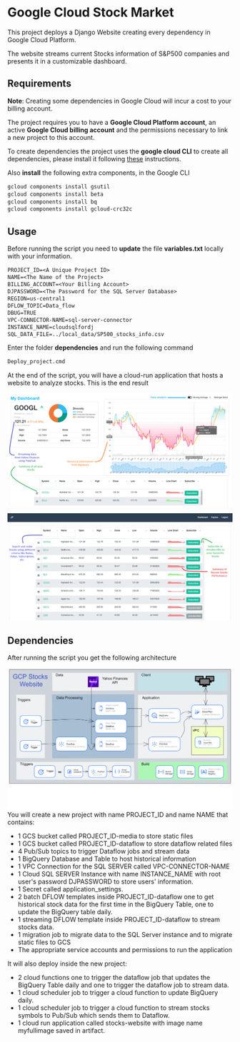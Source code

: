 # Google Cloud Stock Market

This project deploys a Django Website creating every dependency in Google Cloud Platform.   

The website streams current Stocks information of S&P500 companies and presents it in a customizable dashboard.

## Requirements

**Note**: Creating some dependencies in Google Cloud will incur a cost to your billing account. 

The project requires you to have a **Google Cloud Platform account**, an active **Google Cloud billing account** and the permissions necessary to link a new project to this account.

To create dependencies the project uses the **google cloud CLI** to create all dependencies, please install it following [these](https://cloud.google.com/sdk/docs/install) instructions.

Also **install** the following extra components, in the Google CLI 

```bash
gcloud components install gsutil
gcloud components install beta
gcloud components install bq
gcloud components install gcloud-crc32c
```

## Usage

Before running the script you need to **update** the file **variables.txt** locally with your information. 

```
PROJECT_ID=<A Unique Project ID>
NAME=<The Name of the Project>
BILLING_ACCOUNT=<Your Billing Account>
DJPASSWORD=<The Password for the SQL Server Database>
REGION=us-central1
DFLOW_TOPIC=Data_flow
DBUG=TRUE
VPC-CONNECTOR-NAME=sql-server-connector
INSTANCE_NAME=cloudsqlfordj
SQL_DATA_FILE=../local_data/SP500_stocks_info.csv
```
Enter the folder **dependencies** and run the following command

```bash
Deploy_project.cmd
```
At the end of the script, you will have a cloud-run application that hosts a website to analyze stocks. This is the end result

![Dashboard](local_data/readme-images/Dashboard-extra.png)

![Explore](local_data/readme-images/Explore-extra.png)

## Dependencies
After running the script you get the following architecture

![Explore](local_data/readme-images/Dependencies.png)
You will create a new project with name PROJECT_ID and name NAME that contains:
* 1 GCS bucket called PROJECT_ID-media to store static files
* 1 GCS bucket called PROJECT_ID-dataflow to store dataflow related files
* 4 Pub/Sub topics to trigger Dataflow jobs and stream data
* 1 BigQuery Database and Table to host historical information
* 1 VPC Connection for the SQL SERVER called VPC-CONNECTOR-NAME
* 1 Cloud SQL SERVER Instance with name INSTANCE_NAME with root user's password DJPASSWORD to store users' information.
* 1 Secret called application_settings. 
* 2 batch DFLOW templates inside PROJECT_ID-dataflow one to get historical stock data for the first time in the BigQuery Table, one to update the BigQuery table daily.
* 1 streaming DFLOW template inside PROJECT_ID-dataflow to stream stocks data.
* 1 migration job to migrate data to the SQL Server instance and to migrate static files to GCS 
* The appropriate service accounts and permissions to run the application

It will also deploy inside the new project:

* 2 cloud functions one to trigger the dataflow job that updates the BigQuery Table daily and one to trigger the dataflow job to stream data. 
* 1 cloud scheduler job to trigger a cloud function to update BigQuery daily. 
* 1 cloud scheduler job to trigger a cloud function to stream stocks symbols to Pub/Sub which sends them to Dataflow.  
* 1 cloud run application called stocks-website with image name myfullimage saved in artifact. 


